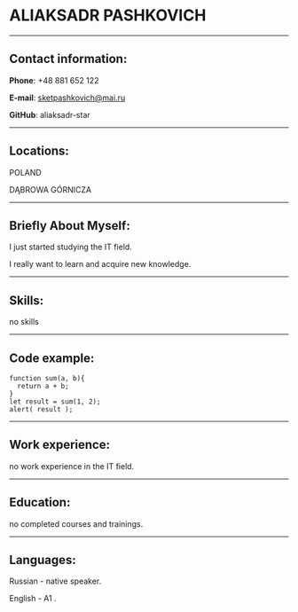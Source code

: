 # ALIAKSADR PASHKOVICH
****
## Contact information: 

**Phone**: +48 881 652 122 

**E-mail**: sketpashkovich@mai.ru 

**GitHub**: aliaksadr-star
****
## Locations: 
POLAND 

DĄBROWA GÓRNICZA 
****
## Briefly About Myself:
I just started studying the IT field.

I really want to learn and acquire new knowledge.
****
## Skills:

no skills 
****
## Code example: 
```
function sum(a, b){
  return a + b;
}
let result = sum(1, 2);
alert( result );
```
****
## Work experience: 

no work experience in the IT field. 
****
## Education: 
no completed courses and trainings.
****
## Languages:
Russian - native speaker. 

English - A1 . 

